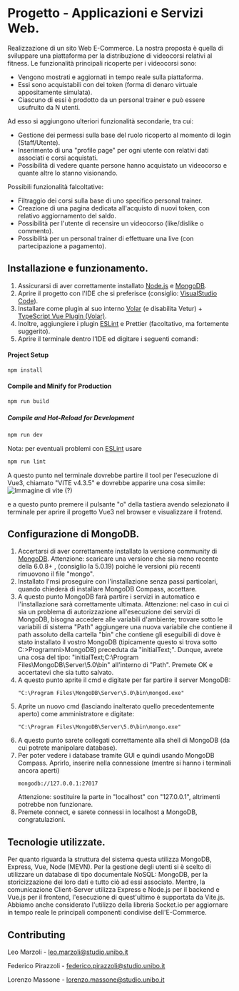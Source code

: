 # Progetto - Applicazioni e Servizi Web.

Realizzazione di un sito Web E-Commerce. La nostra proposta è quella di sviluppare una piattaforma  per la distribuzione di videocorsi relativi al fitness. Le funzionalità principali ricoperte per i videocorsi sono: 
* Vengono mostrati e aggiornati in tempo reale sulla piattaforma.
* Essi sono acquistabili con dei token (forma di denaro virtuale appositamente simulata).
* Ciascuno di essi è prodotto da un personal trainer e può essere usufruito da N utenti.

Ad esso si aggiungono ulteriori funzionalità secondarie, tra cui: 
* Gestione dei permessi sulla base del ruolo ricoperto al momento di login (Staff/Utente).
* Inserimento di una "profile page" per ogni utente con relativi dati associati e corsi acquistati.
* Possibilità di vedere quante persone hanno acquistato un videocorso e quante altre lo stanno visionando.

Possibili funzionalità falcoltative:
* Filtraggio dei corsi sulla base di uno specifico personal trainer.
* Creazione di una pagina dedicata all'acquisto di nuovi token, con relativo aggiornamento del saldo.
* Possibilità per l'utente di recensire un videocorso (like/dislike o commento).
* Possibilità per un personal trainer di effettuare una live (con partecipazione a pagamento).

## Installazione e funzionamento.

1. Assicurarsi di aver correttamente installato [Node.js](https://nodejs.org/en) e [MongoDB](https://www.mongodb.com/try/download/community).
2. Aprire il progetto con l'IDE che si preferisce (consiglio: [VisualStudio Code](https://code.visualstudio.com/)).
3. Installare come plugin al suo interno [Volar](https://marketplace.visualstudio.com/items?itemName=Vue.volar) (e disabilita Vetur) + [TypeScript Vue Plugin (Volar)](https://marketplace.visualstudio.com/items?itemName=Vue.vscode-typescript-vue-plugin).
4. Inoltre, aggiungiere i plugin [ESLint](https://eslint.org/) e Prettier (facoltativo, ma fortemente suggerito).
5. Aprire il terminale dentro l'IDE ed digitare i seguenti comandi:
#### Project Setup

```sh
npm install
```
#### Compile and Minify for Production

```sh
npm run build
```

##### Compile and Hot-Reload for Development

```sh
npm run dev
```

Nota: per eventuali problemi con [ESLint](https://eslint.org/) usare
```sh
npm run lint
```

A questo punto nel terminale dovrebbe partire il tool per l'esecuzione di Vue3, chiamato "VITE v4.3.5" e dovrebbe apparire una cosa simile:
![Immagine di vite (?)](https://user-images.githubusercontent.com/53586012/175346743-897f440d-6b3c-41b8-b3c4-9fd14124088b.png)

e a questo punto premere il pulsante "o" della tastiera avendo selezionato il terminale per aprire il progetto Vue3 nel browser e visualizzare il frotend.

## Configurazione di MongoDB.
1. Accertarsi di aver correttamente installato la versione community di [MongoDB](https://www.mongodb.com/try/download/community).
   Attenzione: scaricare una versione che sia meno recente della 6.0.8+ , (consiglio la 5.0.19) poiché le versioni più recenti rimuovono il file "mongo".
2. Installato l'msi proseguire con l'installazione senza passi particolari, quando chiederà di installare MongoDB Compass, accettare.
3. A questo punto MongoDB farà partire i servizi in automatico e l'installazione sarà correttamente ultimata.
   Attenzione: nel caso in cui ci sia un problema di autorizzazione all'esecuzione dei servizi di MongoDB, bisogna accedere alle variabili d'ambiente;
   trovare sotto le variabili di sistema "Path" aggiungere una nuova variabile che contiene il path assoluto della cartella "bin" che contiene gli eseguibili
   di dove è stato installato il vostro MongoDB (tipicamente questo si trova sotto C:>Programmi>MongoDB) preceduta da "initialText;". Dunque, avrete una cosa del tipo:
   "initialText;C:\Program Files\MongoDB\Server\5.0\bin" all'interno di "Path". Premete OK e accertatevi che sia tutto salvato.
4. A questo punto aprite il cmd e digitate per far partire il server MongoDB:
   ```
   "C:\Program Files\MongoDB\Server\5.0\bin\mongod.exe"
   ```
5. Aprite un nuovo cmd (lasciando inalterato quello precedentemente aperto) come amministratore e digitate:
   ```
   "C:\Program Files\MongoDB\Server\5.0\bin\mongo.exe"
   ```
6. A questo punto sarete collegati correttamente alla shell di MongoDB (da cui potrete manipolare database).
7. Per poter vedere i database tramite GUI e quindi usando MongoDB Compass. Aprirlo, inserire nella connessione (mentre si hanno i terminali ancora aperti)
   ```
   mongodb://127.0.0.1:27017
   ```
   Attenzione: sostituire la parte in "localhost" con "127.0.0.1", altrimenti potrebbe non funzionare.
8. Premete connect, e sarete connessi in localhost a MongoDB, congratulazioni.

## Tecnologie utilizzate.

Per quanto riguarda la struttura del sistema questa utilizza MongoDB, Express, Vue, Node (MEVN). Per la gestione degli utenti si è scelto di utilizzare un database di tipo documentale NoSQL: MongoDB, per la storicizzazione dei loro dati e tutto ciò ad essi associato. Mentre, la comunicazione Client-Server utilizza Express e Node.js per il backend e Vue.js per il frontend, l'esecuzione di quest'ultimo è supportata da Vite.js. Abbiamo anche considerato l'utilizzo della libreria Socket.io per aggiornare in tempo reale le principali componenti condivise dell'E-Commerce.

## Contributing
 Leo Marzoli -  leo.marzoli@studio.unibo.it

 Federico Pirazzoli - federico.pirazzoli@studio.unibo.it

 Lorenzo Massone - lorenzo.massone@studio.unibo.it
